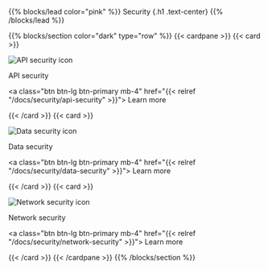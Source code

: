 {{% blocks/lead color="pink" %}}
Security
{.h1 .text-center}
{{% /blocks/lead %}}

{{% blocks/section color="dark" type="row" %}}
{{< cardpane >}}
{{< card >}}

![API security icon](api-security.png)

API security

<a class="btn btn-lg btn-primary mb-4" href="{{< relref "/docs/security/api-security" >}}">
Learn more <i class="fas fa-arrow-alt-circle-right ms-2"></i>
</a>

{{< /card >}}
{{< card >}}

![Data security icon](data-security.png)

Data security

<a class="btn btn-lg btn-primary mb-4" href="{{< relref "/docs/security/data-security" >}}">
Learn more <i class="fas fa-arrow-alt-circle-right ms-2"></i>
</a>

{{< /card >}}
{{< card >}}

![Network security icon](network-security.png)

Network security

<a class="btn btn-lg btn-primary mb-4" href="{{< relref "/docs/security/network-security" >}}">
Learn more <i class="fas fa-arrow-alt-circle-right ms-2"></i>
</a>

{{< /card >}}
{{< /cardpane >}}
{{% /blocks/section %}}